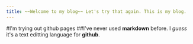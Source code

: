 ```yaml
---
title: ~~Welcome to my blog~~ Let's try that again. This is my blog.
---
```

#I'm trying out github pages
##I've never used **markdown** before. I *guess* it's a text editting language for **github**.


